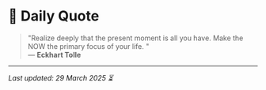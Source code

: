 # 📜 Daily Quote

> "Realize deeply that the present moment is all you have. Make the NOW the primary focus of your life. "  
> — **Eckhart Tolle**

---

_Last updated: 29 March 2025 ⏳_
